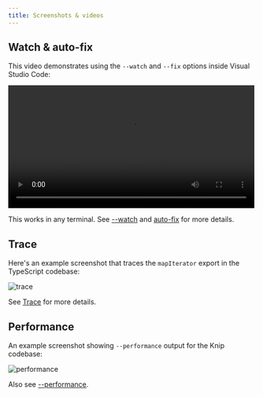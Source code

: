 ```yaml
---
title: Screenshots & videos
---
```


## Watch & auto-fix

This video demonstrates using the `--watch` and `--fix` options inside Visual
Studio Code:

<video controls width="500">
  <source src="/screenshots/watch-fix.mp4" type="video/mp4" />

  <source src="/screenshots/watch-fix.webm" type="video/webm" />
</video>

This works in any terminal. See [--watch][1] and [auto-fix][2] for more details.

## Trace

Here's an example screenshot that traces the `mapIterator` export in the
TypeScript codebase:

<img src="/screenshots/trace.png" alt="trace" class="mw500" />

See [Trace][3] for more details.

## Performance

An example screenshot showing `--performance` output for the Knip codebase:

<img src="/screenshots/performance.png" alt="performance" class="mw500" />

Also see [--performance][4].

[1]: ../reference/cli.md#--watch
[2]: ../features/auto-fix.mdx
[3]: ../guides/troubleshooting.md#trace
[4]: ../reference/cli.md#--performance
